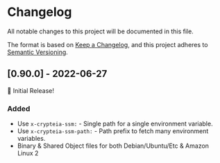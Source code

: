# Changelog

All notable changes to this project will be documented in this file.

The format is based on [Keep a Changelog](https://keepachangelog.com/en/1.0.0/),
and this project adheres to [Semantic Versioning](https://semver.org/spec/v2.0.0.html).

## [0.90.0] - 2022-06-27

🎉 Initial Release!

### Added

- Use `x-crypteia-ssm:` - Single path for a single environment variable.
- Use `x-crypteia-ssm-path:` - Path prefix to fetch many environment variables.
- Binary & Shared Object files for both Debian/Ubuntu/Etc & Amazon Linux 2
